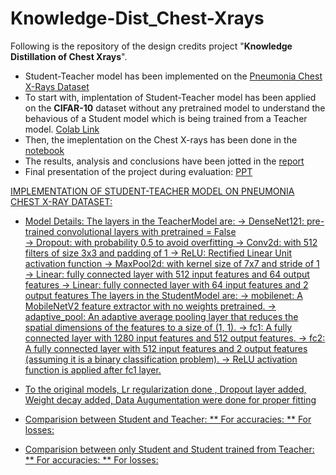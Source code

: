 # Knowledge-Dist_Chest-Xrays
Following is the repository of the design credits project "**Knowledge Distillation of Chest Xrays**".
* Student-Teacher model has been implemented on the [Pneumonia Chest X-Rays Dataset](https://www.kaggle.com/datasets/paultimothymooney/chest-xray-pneumonia)
* To start with, implentation of Student-Teacher model has been applied on the **CIFAR-10** dataset without any pretrained model to understand the behavious of a Student model which is being trained from a Teacher model. [Colab Link](https://github.com/vedasam-ch15/Knowledge-Dist_Chest-Xrays/blob/main/Knowledge_dist_CIFAR10.ipynb)
* Then, the imeplentation on the Chest X-rays has been done in the [notebook](https://github.com/vedasam-ch15/Knowledge-Dist_Chest-Xrays/blob/main/Knowledge_dist_ChestXrays.ipynb)
* The results, analysis and conclusions have been jotted in the [report](https://github.com/vedasam-ch15/Knowledge-Dist_Chest-Xrays/blob/main/DC_Final_Report.pdf)
* Final presentation of the project during evaluation: [PPT](https://github.com/vedasam-ch15/Knowledge-Dist_Chest-Xrays/blob/main/Project%20Summary.pdf)

<u>IMPLEMENTATION OF STUDENT-TEACHER MODEL ON PNEUMONIA CHEST X-RAY DATASET:
* Model Details:
  The layers in the TeacherModel are:
    -> DenseNet121: pre-trained convolutional layers with pretrained = False <br>
    -> Dropout: with probability 0.5 to avoid overfitting
    -> Conv2d: with 512 filters of size 3x3 and padding of 1
    -> ReLU: Rectified Linear Unit activation function
    -> MaxPool2d: with kernel size of 7x7 and stride of 1
    -> Linear: fully connected layer with 512 input features and 64 output features
    -> Linear: fully connected layer with 64 input features and 2 output features
  The layers in the StudentModel are:
    -> mobilenet: A MobileNetV2 feature extractor with no weights pretrained.
    -> adaptive_pool: An adaptive average pooling layer that reduces the spatial dimensions of the features to a size of (1, 1).
    -> fc1: A fully connected layer with 1280 input features and 512 output features.
    -> fc2: A fully connected layer with 512 input features and 2 output features (assuming it is a binary classification problem).
    -> ReLU activation function is applied after fc1 layer.
  
* To the original models, Lr regularization done , Dropout layer added, Weight decay added, Data Augumentation were done for proper fitting
* Comparision between Student and Teacher:
  ** For accuracies:
  ** For losses:
* Comparision between only Student and Student trained from Teacher:
  ** For accuracies:
  ** For losses:
  
 


